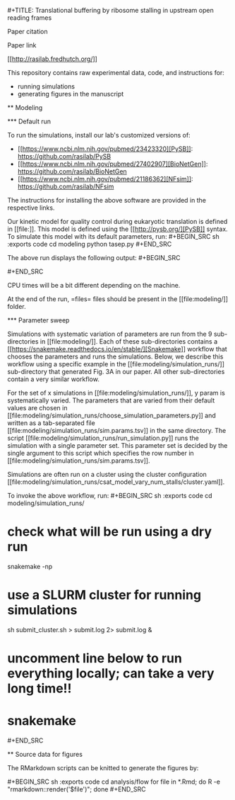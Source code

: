 #+TITLE: Translational buffering by ribosome stalling in upstream open reading frames

Paper citation

Paper link

[[http://rasilab.fredhutch.org/]]

This repository contains raw experimental data, code, and instructions for:
 - running simulations
 - generating figures in the manuscript

** Modeling

*** Default run

To run the simulations, install our lab's customized versions of:
- [[https://www.ncbi.nlm.nih.gov/pubmed/23423320][PySB]]: https://github.com/rasilab/PySB
- [[https://www.ncbi.nlm.nih.gov/pubmed/27402907][BioNetGen]]: https://github.com/rasilab/BioNetGen
- [[https://www.ncbi.nlm.nih.gov/pubmed/21186362][NFsim]]: https://github.com/rasilab/NFsim

The instructions for installing the above software are provided in the respective links.

Our kinetic model for quality control during eukaryotic translation is defined in [[file:]]. 
This model is defined using the [[http://pysb.org/][PySB]] syntax.
To simulate this model with its default parameters, run:
#+BEGIN_SRC sh :exports code
cd modeling
python tasep.py
#+END_SRC

The above run displays the following output:
#+BEGIN_SRC

#+END_SRC

CPU times will be a bit different depending on the machine.

At the end of the run, =files= files should be present in the [[file:modeling/]] folder.

*** Parameter sweep

Simulations with systematic variation of parameters are run from the 9 sub-directories in [[file:modeling/]].
Each of these sub-directories contains a [[https://snakemake.readthedocs.io/en/stable/][Snakemake]] workflow that chooses the parameters and runs the simulations.
Below, we describe this workflow using a specific example in the [[file:modeling/simulation_runs/]] sub-directory that generated Fig. 3A in our paper.
All other sub-directories contain a very similar workflow.

For the set of x simulations in [[file:modeling/simulation_runs/]], y param is systematically varied.
The parameters that are varied from their default values are chosen in [[file:modeling/simulation_runs/choose_simulation_parameters.py]] and written as a tab-separated file [[file:modeling/simulation_runs/sim.params.tsv]] in the same directory.
The script [[file:modeling/simulation_runs/run_simulation.py]] runs the simulation with a single parameter set. 
This parameter set is decided by the single argument to this script which specifies the row number in [[file:modeling/simulation_runs/sim.params.tsv]].

Simulations are often run on a cluster using the cluster configuration [[file:modeling/simulation_runs/csat_model_vary_num_stalls/cluster.yaml]].

To invoke the above workflow, run:
#+BEGIN_SRC sh :exports code
cd modeling/simulation_runs/
# check what will be run using a dry run
snakemake -np
# use a SLURM cluster for running simulations
sh submit_cluster.sh > submit.log 2> submit.log &
# uncomment line below to run everything locally; can take a very long time!!
# snakemake
#+END_SRC

** Source data for figures

The RMarkdown scripts can be knitted to generate the figures by:

#+BEGIN_SRC sh :exports code
cd analysis/flow
for file in *.Rmd; do R -e "rmarkdown::render('$file')"; done
#+END_SRC